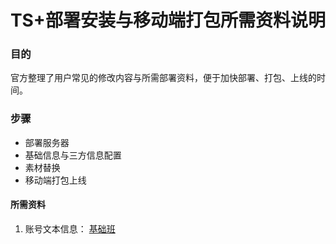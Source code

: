 # TS+部署安装与移动端打包所需资料说明


### 目的

官方整理了用户常见的修改内容与所需部署资料，便于加快部署、打包、上线的时间。

###  步骤

- 部署服务器
- 基础信息与三方信息配置
- 素材替换
- 移动端打包上线

    
    
#### 所需资料

1. 账号文本信息： [基础班](./for-basic-version)